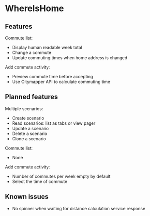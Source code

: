 # WhereIsHome

## Features

Commute list:

* Display human readable week total
* Change a commute
* Update commuting times when home address is changed

Add commute activity:

- Preview commute time before accepting
- Use Citymapper API to calculate commuting time

## Planned features

Multiple scenarios:

- Create scenario
- Read scenarios: list as tabs or view pager
- Update a scenario
- Delete a scenario
- Clone a scenario

Commute list:

- None

Add commute activity:

- Number of commutes per week empty by default
- Select the time of commute

## Known issues

- No spinner when waiting for distance calculation service response
